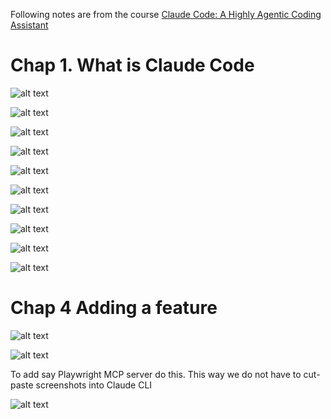 Following notes are from the course [Claude Code: A Highly Agentic Coding Assistant](https://learn.deeplearning.ai/courses/claude-code-a-highly-agentic-coding-assistant/lesson/rrigm/what-is-claude-code?)

# Chap 1. What is Claude Code

![alt text](image.png)

![alt text](image-1.png)

![alt text](image-2.png)

![alt text](image-3.png)

![alt text](image-4.png)

![alt text](image-5.png)

![alt text](image-6.png)

![alt text](image-7.png)

![alt text](image-8.png)

![alt text](image-10.png)

# Chap 4 Adding a feature
![alt text](image-11.png)

![alt text](image-12.png)

To add say Playwright MCP server do this. This way we do not have to cut-paste screenshots into Claude CLI

![alt text](image-13.png)
